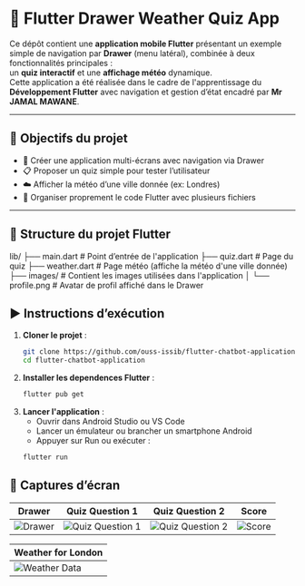 # 📱 Flutter Drawer Weather Quiz App

Ce dépôt contient une **application mobile Flutter** présentant un exemple simple de navigation par **Drawer** (menu latéral), combinée à deux fonctionnalités principales :  
un **quiz interactif** et une **affichage météo** dynamique.  
Cette application a été réalisée dans le cadre de l'apprentissage du **Développement Flutter** avec navigation et gestion d’état encadré par **Mr JAMAL MAWANE**.

---

## 🎯 Objectifs du projet

- 🧠 Créer une application multi-écrans avec navigation via Drawer
- 📋 Proposer un quiz simple pour tester l’utilisateur
- ☁️ Afficher la météo d’une ville donnée (ex: Londres)
- 🧩 Organiser proprement le code Flutter avec plusieurs fichiers

---

## 🧱 Structure du projet Flutter

lib/
├── main.dart           # Point d’entrée de l'application
├── quiz.dart           # Page du quiz
├── weather.dart        # Page météo (affiche la météo d'une ville donnée)
├── images/             # Contient les images utilisées dans l'application
│   └── profile.png     # Avatar de profil affiché dans le Drawer

## ▶️ Instructions d’exécution

1. **Cloner le projet** :
   ```bash
   git clone https://github.com/ouss-issib/flutter-chatbot-application.git
   cd flutter-chatbot-application

2. **Installer les dependences Flutter** :
   ```bash
   flutter pub get

3. **Lancer l'application** :
   - Ouvrir dans Android Studio ou VS Code
   - Lancer un émulateur ou brancher un smartphone Android
   - Appuyer sur Run ou exécuter :
   ```bash
   flutter run

  ## 📸 Captures d’écran

| Drawer | Quiz Question 1 | Quiz Question 2 | Score |
|---|---|---|---|
| ![Drawer](./captures/drawer.png) | ![Quiz Question 1](./captures/quiz_q1.png) | ![Quiz Question 2](./captures/quiz_q2.png) | ![Score](./captures/score.png) |

| Weather for London| 
|---|
| ![Weather Data](./captures/weather.png) |
